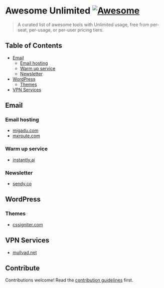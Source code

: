
# Awesome Unlimited [![Awesome](https://awesome.re/badge.svg)](https://awesome.re)

> A curated list of awesome tools with Unlimited usage, free from per-seat, per-usage, or per-user pricing tiers.


## Table of Contents

- [Email](#email)
	- [Email hosting](#Email-hosting)
   	- [Warm up service](#Warm-up-service)
   	- [Newsletter](#Newsletter)
- [WordPress](#WordPress) 
  	- [Themes](#Themes)
- [VPN Services](#VPN-Services)

## Email

### Email hosting

- [migadu.com](https://www.migadu.com/)
- [mxroute.com](https://mxroute.com/)

### Warm up service

- [instantly.ai](https://instantly.ai/)

### Newsletter

- [sendy.co](https://sendy.co/)

## WordPress

### Themes
- [cssigniter.com](https://www.cssigniter.com/)

## VPN Services

- [mullvad.net](https://mullvad.net/en)



## Contribute

Contributions welcome! Read the [contribution guidelines](contributing.md) first.
